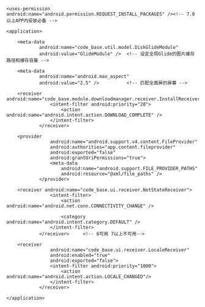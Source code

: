 
    <uses-permission android:name="android.permission.REQUEST_INSTALL_PACKAGES" /><!-- 7.0以上APP内安装必备 -->

    <application>

        <meta-data
                android:name="code_base.util.model.DiskGlideModule"
                android:value="GlideModule" />  <!-- 设定全局Glide的图片缓存路径和缓存容量 -->

        <meta-data
                android:name="android.max_aspect"
                android:value="2.5" />          <!-- 匹配全面屏的屏幕 -->

        <receiver android:name="code_base.module.downloadmanager.receiver.InstallReceiver">
                    <intent-filter android:priority="20">
                        <action android:name="android.intent.action.DOWNLOAD_COMPLETE" />
                    </intent-filter>
                </receiver>

        <provider
                    android:name="android.support.v4.content.FileProvider"
                    android:authorities="app.content.fileprovider"
                    android:exported="false"
                    android:grantUriPermissions="true">
                    <meta-data
                        android:name="android.support.FILE_PROVIDER_PATHS"
                        android:resource="@xml/file_paths" />
                </provider>

        <receiver android:name="code_base.ui.receiver.NetStateReceiver">
                    <intent-filter>
                        <action android:name="android.net.conn.CONNECTIVITY_CHANGE" />

                        <category android:name="android.intent.category.DEFAULT" />
                    </intent-filter>
                </receiver>     <!-- 6可用 7以上不可用-->

        <receiver
                    android:name="code_base.ui.receiver.LocaleReceiver"
                    android:enabled="true"
                    android:exported="false">
                    <intent-filter android:priority="1000">
                        <action android:name="android.intent.action.LOCALE_CHANGED"/>
                    </intent-filter>
                </receiver>

    </application>